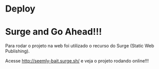 # Deploy

# Surge and Go Ahead!!!

Para rodar o projeto na web foi utilizado o recurso do Surge (Static Web Publishing).

Acesse http://seemly-bait.surge.sh/ e veja o projeto rodando online!!!
